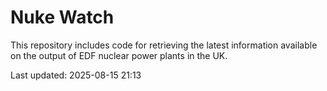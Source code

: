 # Nuke Watch

This repository includes code for retrieving the latest information available on the output of EDF nuclear power plants in the UK.

Last updated: 2025-08-15 21:13